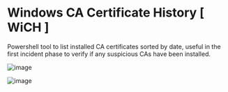 # Windows CA Certificate History [ WiCH ]
Powershell tool to list installed CA certificates sorted by date, useful in the first incident phase to verify if any suspicious CAs have been installed.

![image](https://github.com/massimiliano-dalcero/Windows_CA_certificate_history/assets/5049867/2b04934a-a893-4518-9598-6bb3223c1988)

![image](https://github.com/massimiliano-dalcero/Windows_CA_certificate_history/assets/5049867/3c5246b5-b8ae-4c6d-84d1-6c706efea95a)
